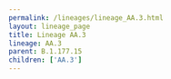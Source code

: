```yaml
---
permalink: /lineages/lineage_AA.3.html
layout: lineage_page
title: Lineage AA.3
lineage: AA.3
parent: B.1.177.15
children: ['AA.3']
---
```

